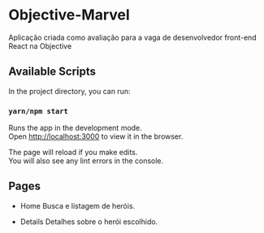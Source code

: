 # Objective-Marvel
Aplicação criada como avaliação para a vaga de desenvolvedor front-end React na Objective

## Available Scripts

In the project directory, you can run:

### `yarn/npm start`

Runs the app in the development mode.\
Open [http://localhost:3000](http://localhost:3000) to view it in the browser.

The page will reload if you make edits.\
You will also see any lint errors in the console.

## Pages
- Home
  Busca e listagem de heróis.
  
- Details
  Detalhes sobre o herói escolhido.
